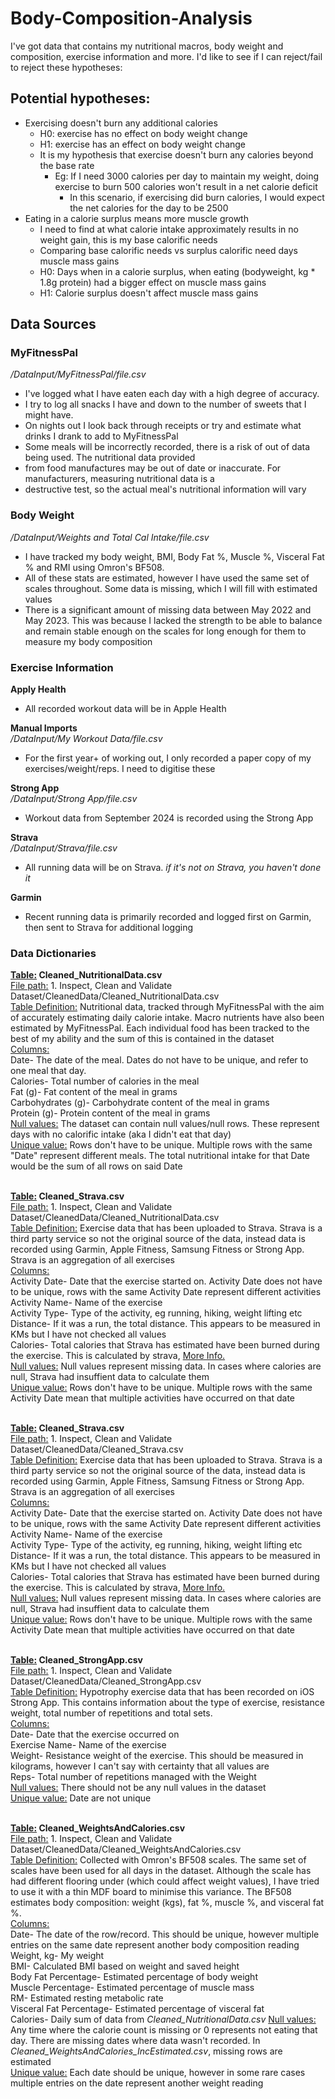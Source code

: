 # Body-Composition-Analysis

I've got data that contains my nutritional macros, body weight and composition, exercise information and more. I'd like 
to see if I can reject/fail to reject these hypotheses:

## Potential hypotheses:
- Exercising doesn't burn any additional calories
  - H0: exercise has no effect on body weight change 
  - H1: exercise has an effect on body weight change
  - It is my hypothesis that exercise doesn't burn any calories beyond the base rate
    - Eg: If I need 3000 calories per day to maintain my weight, doing exercise to burn 500 calories won't result in a 
    net calorie deficit
      - In this scenario, if exercising did burn calories, I would expect the net calories for the day to be 2500
- Eating in a calorie surplus means more muscle growth
  - I need to find at what calorie intake approximately results in no weight gain, this is my base calorific needs
  - Comparing base calorific needs vs surplus calorific need days muscle mass gains
  - H0: Days when in a calorie surplus, when eating (bodyweight, kg * 1.8g protein) had a bigger effect on muscle mass 
  gains
  - H1: Calorie surplus doesn't affect muscle mass gains

## Data Sources
### MyFitnessPal
*/DataInput/MyFitnessPal/file.csv*<br>
- I've logged what I have eaten each day with a high degree of accuracy. 
- I try to log all snacks I have and down to the number of sweets that I might have. 
- On nights out I look back through receipts or try and estimate what drinks I drank to add to MyFitnessPal
- Some meals will be incorrectly recorded, there is a risk of out of data being used. The nutritional data provided 
- from food manufactures may be out of date or inaccurate. For manufacturers, measuring nutritional data is a 
- destructive test, so the actual meal's nutritional information will vary

### Body Weight
*/DataInput/Weights and Total Cal Intake/file.csv*<br>
- I have tracked my body weight, BMI, Body Fat %, Muscle %, Visceral Fat % and RMI using Omron's BF508.
- All of these stats are estimated, however I have used the same set of scales throughout. Some data is missing, which 
I will fill with estimated values
- There is a significant amount of missing data between May 2022 and May 2023. This was because I lacked the strength 
to be able to balance and remain stable enough on the scales for long enough for them to measure my body composition

### Exercise Information
**Apply Health**
- All recorded workout data will be in Apple Health<br>

**Manual Imports**<br>
*/DataInput/My Workout Data/file.csv*
- For the first year+ of working out, I only recorded a paper copy of my exercises/weight/reps. I need to digitise 
these<br>

**Strong App**<br>
*/DataInput/Strong App/file.csv*
- Workout data from September 2024 is recorded using the Strong App<br>

**Strava**<br>
*/DataInput/Strava/file.csv*
- All running data will be on Strava. *if it's not on Strava, you haven't done it*<br>

**Garmin**
- Recent running data is primarily recorded and logged first on Garmin, then sent to Strava for additional logging

### Data Dictionaries
**<u>Table:</u> Cleaned_NutritionalData.csv**<br>
<u>File path:</u> 1. Inspect, Clean and Validate Dataset/CleanedData/Cleaned_NutritionalData.csv<br>
<u>Table Definition:</u> Nutritional data, tracked through MyFitnessPal with the aim of accurately estimating daily 
calorie intake. Macro nutrients have also been estimated by MyFitnessPal. Each individual food has been tracked to the 
best of my ability and the sum of this is contained in the dataset <br>
<u>Columns:</u><br>
Date- The date of the meal. Dates do not have to be unique, and refer to one meal that day.<br>
Calories- Total number of calories in the meal<br>
Fat (g)- Fat content of the meal in grams<br>
Carbohydrates (g)- Carbohydrate content of the meal in grams<br>
Protein (g)- Protein content of the meal in grams<br>
<u>Null values:</u> The dataset can contain null values/null rows. These represent days with no calorific intake (aka I 
didn't eat that day)<br>
<u>Unique value:</u> Rows don't have to be unique. Multiple rows with the same "Date" represent different meals. The 
total nutritional intake for that Date would be the sum of all rows on said Date<br><br>

**<u>Table:</u> Cleaned_Strava.csv**<br>
<u>File path:</u> 1. Inspect, Clean and Validate Dataset/CleanedData/Cleaned_NutritionalData.csv<br>
<u>Table Definition:</u> Exercise data that has been uploaded to Strava. Strava is a third party service so not the 
original source of the data, instead data is recorded using Garmin, Apple Fitness, Samsung Fitness or Strong App. 
Strava is an aggregation of all exercises<br>
<u>Columns:</u><br>
Activity Date- Date that the exercise started on. Activity Date does not have to be unique, rows with the same 
Activity Date represent different activities<br>
Activity Name- Name of the exercise<br>
Activity Type- Type of the activity, eg running, hiking, weight lifting etc<br>
Distance- If it was a run, the total distance. This appears to be measured in KMs but I have not checked all values<br>
Calories- Total calories that Strava has estimated have been burned during the exercise. This is calculated by strava, 
[More Info.](https://support.strava.com/hc/en-us/articles/216917097-Calorie-Calculation)<br>
<u>Null values:</u> Null values represent missing data. In cases where calories are null, Strava had insuffient data to 
calculate them<br>
<u>Unique value:</u> Rows don't have to be unique. Multiple rows with the same Activity Date mean that multiple 
activities have occurred on that date<br><br>

**<u>Table:</u> Cleaned_Strava.csv**<br>
<u>File path:</u> 1. Inspect, Clean and Validate Dataset/CleanedData/Cleaned_Strava.csv<br>
<u>Table Definition:</u> Exercise data that has been uploaded to Strava. Strava is a third party service so not the 
original source of the data, instead data is recorded using Garmin, Apple Fitness, Samsung Fitness or Strong App. 
Strava is an aggregation of all exercises<br>
<u>Columns:</u><br>
Activity Date- Date that the exercise started on. Activity Date does not have to be unique, rows with the same 
Activity Date represent different activities<br>
Activity Name- Name of the exercise<br>
Activity Type- Type of the activity, eg running, hiking, weight lifting etc<br>
Distance- If it was a run, the total distance. This appears to be measured in KMs but I have not checked all values<br>
Calories- Total calories that Strava has estimated have been burned during the exercise. This is calculated by strava, 
[More Info.](https://support.strava.com/hc/en-us/articles/216917097-Calorie-Calculation)<br>
<u>Null values:</u> Null values represent missing data. In cases where calories are null, Strava had insuffient data to 
calculate them<br>
<u>Unique value:</u> Rows don't have to be unique. Multiple rows with the same Activity Date mean that multiple 
activities have occurred on that date<br><br>

**<u>Table:</u> Cleaned_StrongApp.csv**<br>
<u>File path:</u> 1. Inspect, Clean and Validate Dataset/CleanedData/Cleaned_StrongApp.csv<br>
<u>Table Definition:</u> Hypotrophy exercise data that has been recorded on iOS Strong App. This contains information 
about the type of exercise, resistance weight, total number of repetitions and total sets.<br>
<u>Columns:</u><br>
Date- Date that the exercise occurred on<br>
Exercise Name- Name of the exercise<br>
Weight- Resistance weight of the exercise. This should be measured in kilograms, however I can't say with certainty 
that all values are<br>
Reps- Total number of repetitions managed with the Weight<br>
<u>Null values:</u> There should not be any null values in the dataset<br>
<u>Unique value:</u> Date are not unique<br><br>

**<u>Table:</u> Cleaned_WeightsAndCalories.csv**<br>
<u>File path:</u> 1. Inspect, Clean and Validate Dataset/CleanedData/Cleaned_WeightsAndCalories.csv<br>
<u>Table Definition:</u> Collected with Omron's BF508 scales. The same set of scales have been used for all days in 
the dataset. Although the scale has had different flooring under (which could affect weight values), I have tried to 
use it with a thin MDF board to minimise this variance. The BF508 estimates body composition: weight (kgs), fat %, 
muscle %, and visceral fat %.<br>
<u>Columns:</u><br>
Date- The date of the row/record. This should be unique, however multiple entries on the same date represent another 
body composition reading<br>
Weight, kg- My weight<br>
BMI- Calculated BMI based on weight and saved height<br>
Body Fat Percentage- Estimated percentage of body weight<br>
Muscle Percentage- Estimated percentage of muscle mass<br>
RM- Estimated resting metabolic rate<br>
Visceral Fat Percentage- Estimated percentage of visceral fat<br>
Calories- Daily sum of data from *Cleaned_NutritionalData.csv*
<u>Null values:</u> Any time where the calorie count is missing or 0 represents not eating that day. There are missing 
dates where data wasn't recorded. In *Cleaned_WeightsAndCalories_IncEstimated.csv*, missing rows are estimated<br>
<u>Unique value:</u> Each date should be unique, however in some rare cases multiple entries on the date represent 
another weight reading<br><br>
